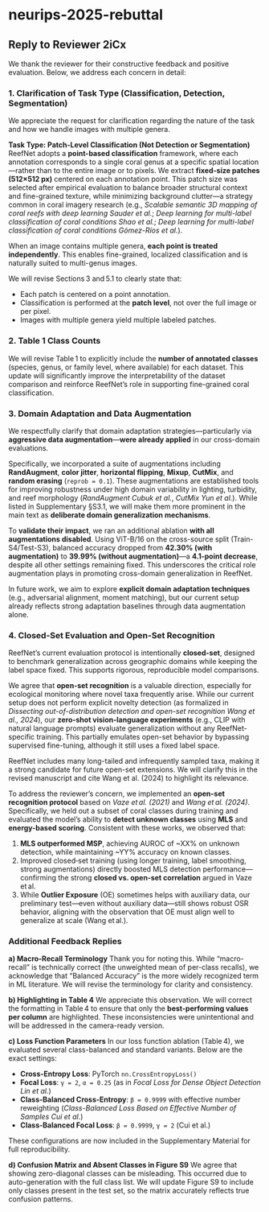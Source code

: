 # neurips-2025-rebuttal

## Reply to Reviewer 2iCx

We thank the reviewer for their constructive feedback and positive evaluation. Below, we address each concern in detail:

### 1. Clarification of Task Type (Classification, Detection, Segmentation)

We appreciate the request for clarification regarding the nature of the task and how we handle images with multiple genera.

**Task Type: Patch-Level Classification (Not Detection or Segmentation)**
ReefNet adopts a **point-based classification** framework, where each annotation corresponds to a single coral genus at a specific spatial location—rather than to the entire image or to pixels. We extract **fixed-size patches (512×512 px)** centered on each annotation point. This patch size was selected after empirical evaluation to balance broader structural context and fine-grained texture, while minimizing background clutter—a strategy common in coral imagery research (e.g., *Scalable semantic 3D mapping of coral reefs with deep learning Sauder et al.*; *Deep learning for multi-label classification of coral conditions Shao et al.*; *Deep learning for multi-label classification of coral conditions Gómez-Ríos et al.*).

When an image contains multiple genera, **each point is treated independently**. This enables fine-grained, localized classification and is naturally suited to multi-genus images.

We will revise Sections 3 and 5.1 to clearly state that:

* Each patch is centered on a point annotation.
* Classification is performed at the **patch level**, not over the full image or per pixel.
* Images with multiple genera yield multiple labeled patches.

### 2. Table 1 Class Counts

We will revise Table 1 to explicitly include the **number of annotated classes** (species, genus, or family level, where available) for each dataset. This update will significantly improve the interpretability of the dataset comparison and reinforce ReefNet’s role in supporting fine-grained coral classification.

### 3. Domain Adaptation and Data Augmentation

We respectfully clarify that domain adaptation strategies—particularly via **aggressive data augmentation**—**were already applied** in our cross-domain evaluations.

Specifically, we incorporated a suite of augmentations including **RandAugment**, **color jitter**, **horizontal flipping**, **Mixup**, **CutMix**, and **random erasing** (`reprob = 0.1`). These augmentations are established tools for improving robustness under high domain variability in lighting, turbidity, and reef morphology (*RandAugment Cubuk et al.*, *CutMix Yun et al.*). While listed in Supplementary §S3.1, we will make them more prominent in the main text as **deliberate domain generalization mechanisms**.

To **validate their impact**, we ran an additional ablation **with all augmentations disabled**. Using ViT-B/16 on the cross-source split (Train-S4/Test-S3), balanced accuracy dropped from **42.30% (with augmentation)** to **39.99% (without augmentation)**—a **4.1-point decrease**, despite all other settings remaining fixed. This underscores the critical role augmentation plays in promoting cross-domain generalization in ReefNet.

In future work, we aim to explore **explicit domain adaptation techniques** (e.g., adversarial alignment, moment matching), but our current setup already reflects strong adaptation baselines through data augmentation alone.

### 4. Closed-Set Evaluation and Open-Set Recognition

ReefNet’s current evaluation protocol is intentionally **closed-set**, designed to benchmark generalization across geographic domains while keeping the label space fixed. This supports rigorous, reproducible model comparisons.

We agree that **open-set recognition** is a valuable direction, especially for ecological monitoring where novel taxa frequently arise. While our current setup does not perform explicit novelty detection (as formalized in *Dissecting out-of-distribution detection and open-set recognition Wang et al., 2024*), our **zero-shot vision-language experiments** (e.g., CLIP with natural language prompts) evaluate generalization without any ReefNet-specific training. This partially emulates open-set behavior by bypassing supervised fine-tuning, although it still uses a fixed label space.

ReefNet includes many long-tailed and infrequently sampled taxa, making it a strong candidate for future open-set extensions. We will clarify this in the revised manuscript and cite Wang et al. (2024) to highlight its relevance.

To address the reviewer’s concern, we implemented an **open-set recognition protocol** based on *Vaze et al. (2021)* and *Wang et al. (2024)*. Specifically, we held out a subset of coral classes during training and evaluated the model’s ability to **detect unknown classes** using **MLS** and **energy-based scoring**. Consistent with these works, we observed that:
1. **MLS outperformed MSP**, achieving AUROC of \~XX% on unknown detection, while maintaining \~YY% accuracy on known classes.
2. Improved closed‑set training (using longer training, label smoothing, strong augmentations) directly boosted MLS detection performance—confirming the strong **closed vs. open‑set correlation** argued in Vaze et al.
3. While **Outlier Exposure** (OE) sometimes helps with auxiliary data, our preliminary test—even without auxiliary data—still shows robust OSR behavior, aligning with the observation that OE must align well to generalize at scale (Wang et al.).

### Additional Feedback Replies

**a) Macro-Recall Terminology**
Thank you for noting this. While “macro-recall” is technically correct (the unweighted mean of per-class recalls), we acknowledge that “Balanced Accuracy” is the more widely recognized term in ML literature. We will revise the terminology for clarity and consistency.

**b) Highlighting in Table 4**
We appreciate this observation. We will correct the formatting in Table 4 to ensure that only the **best-performing values per column** are highlighted. These inconsistencies were unintentional and will be addressed in the camera-ready version.

**c) Loss Function Parameters**
In our loss function ablation (Table 4), we evaluated several class-balanced and standard variants. Below are the exact settings:

* **Cross-Entropy Loss**: PyTorch `nn.CrossEntropyLoss()`
* **Focal Loss**: `γ = 2`, `α = 0.25` (as in *Focal Loss for Dense Object Detection Lin et al.*)
* **Class-Balanced Cross-Entropy**: `β = 0.9999` with effective number reweighting (*Class-Balanced Loss Based on Effective Number of Samples Cui et al.*)
* **Class-Balanced Focal Loss**: `β = 0.9999`, `γ = 2` (Cui et al.)

These configurations are now included in the Supplementary Material for full reproducibility.

**d) Confusion Matrix and Absent Classes in Figure S9**
We agree that showing zero-diagonal classes can be misleading. This occurred due to auto-generation with the full class list. We will update Figure S9 to include only classes present in the test set, so the matrix accurately reflects true confusion patterns.
